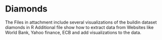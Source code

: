 # Diamonds

The Files in attachment include several visualizations of the buildin dataset diamonds in R
Additional file show how to extract data from Websites like World Bank, Yahoo finance, ECB and add visualizations to the data.
